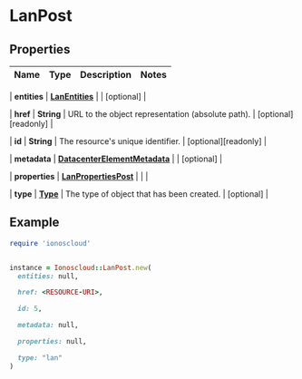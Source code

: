 # LanPost

## Properties

| Name | Type | Description | Notes |
| ---- | ---- | ----------- | ----- |

| **entities** | [**LanEntities**](LanEntities.md) |  | [optional] |

| **href** | **String** | URL to the object representation (absolute path). | [optional][readonly] |

| **id** | **String** | The resource&#39;s unique identifier. | [optional][readonly] |

| **metadata** | [**DatacenterElementMetadata**](DatacenterElementMetadata.md) |  | [optional] |

| **properties** | [**LanPropertiesPost**](LanPropertiesPost.md) |  |  |

| **type** | [**Type**](Type.md) | The type of object that has been created. | [optional] |

## Example

```ruby
require 'ionoscloud'


instance = Ionoscloud::LanPost.new(
  entities: null,

  href: <RESOURCE-URI>,

  id: 5,

  metadata: null,

  properties: null,

  type: "lan"
)
```

